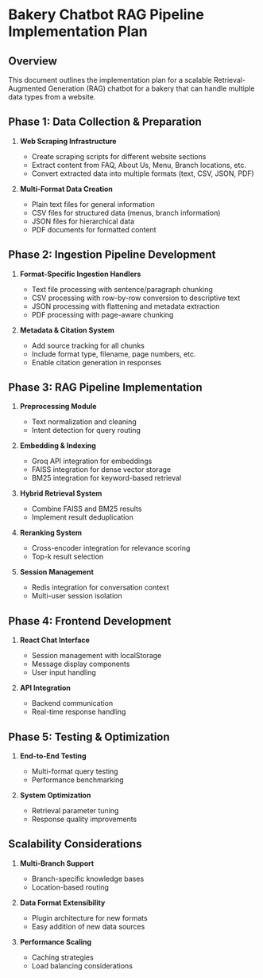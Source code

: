 # Bakery Chatbot RAG Pipeline Implementation Plan

## Overview
This document outlines the implementation plan for a scalable Retrieval-Augmented Generation (RAG) chatbot for a bakery that can handle multiple data types from a website.

## Phase 1: Data Collection & Preparation
1. **Web Scraping Infrastructure**
   - Create scraping scripts for different website sections
   - Extract content from FAQ, About Us, Menu, Branch locations, etc.
   - Convert extracted data into multiple formats (text, CSV, JSON, PDF)

2. **Multi-Format Data Creation**
   - Plain text files for general information
   - CSV files for structured data (menus, branch information)
   - JSON files for hierarchical data
   - PDF documents for formatted content

## Phase 2: Ingestion Pipeline Development
1. **Format-Specific Ingestion Handlers**
   - Text file processing with sentence/paragraph chunking
   - CSV processing with row-by-row conversion to descriptive text
   - JSON processing with flattening and metadata extraction
   - PDF processing with page-aware chunking

2. **Metadata & Citation System**
   - Add source tracking for all chunks
   - Include format type, filename, page numbers, etc.
   - Enable citation generation in responses

## Phase 3: RAG Pipeline Implementation
1. **Preprocessing Module**
   - Text normalization and cleaning
   - Intent detection for query routing

2. **Embedding & Indexing**
   - Groq API integration for embeddings
   - FAISS integration for dense vector storage
   - BM25 integration for keyword-based retrieval

3. **Hybrid Retrieval System**
   - Combine FAISS and BM25 results
   - Implement result deduplication

4. **Reranking System**
   - Cross-encoder integration for relevance scoring
   - Top-k result selection

5. **Session Management**
   - Redis integration for conversation context
   - Multi-user session isolation

## Phase 4: Frontend Development
1. **React Chat Interface**
   - Session management with localStorage
   - Message display components
   - User input handling

2. **API Integration**
   - Backend communication
   - Real-time response handling

## Phase 5: Testing & Optimization
1. **End-to-End Testing**
   - Multi-format query testing
   - Performance benchmarking

2. **System Optimization**
   - Retrieval parameter tuning
   - Response quality improvements

## Scalability Considerations
1. **Multi-Branch Support**
   - Branch-specific knowledge bases
   - Location-based routing

2. **Data Format Extensibility**
   - Plugin architecture for new formats
   - Easy addition of new data sources

3. **Performance Scaling**
   - Caching strategies
   - Load balancing considerations